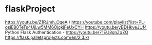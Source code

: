 # flaskProject

https://youtu.be/Z1RJmh_OqeA \\
https://youtube.com/playlist?list=PL-osiE80TeTs4UjLw5MM6OjgkjFeUxCYH
https://youtu.be/yBDHkveJUf4
Python Flask Authentication - https://youtu.be/71EU8gnZqZQ
https://flask.palletsprojects.com/en/2.3.x/

